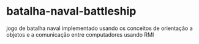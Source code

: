 # batalha-naval-battleship
jogo de batalha naval implementado usando os conceitos de orientação a objetos e a comunicação entre computadores usando RMI
